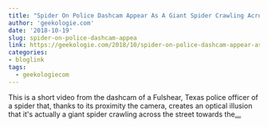 ```yaml
---
title: "Spider On Police Dashcam Appear As A Giant Spider Crawling Across Street Towards Officer"
author: 'geekologie.com'
date: '2018-10-19'
slug: spider-on-police-dashcam-appea
link: https://geekologie.com/2018/10/spider-on-police-dashcam-appear-as-a-gia.php
categories:
- bloglink
tags:
  - geekologiecom
---
```


This is a short video from the dashcam of a Fulshear, Texas police officer of a spider that, thanks to its proximity the camera, creates an optical illusion that it's actually a giant spider crawling across the street towards the[... <i class="fas fa-external-link-alt"></i>](https://geekologie.com/2018/10/spider-on-police-dashcam-appear-as-a-gia.php)

